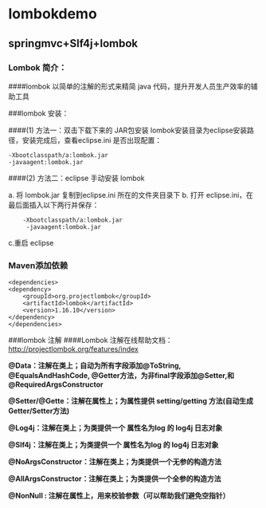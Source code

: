 # lombokdemo
## springmvc+Slf4j+lombok

### Lombok 简介：
####lombok 以简单的注解的形式来精简 java 代码，提升开发人员生产效率的辅助工具

###lombok 安装：

####(1) 方法一：双击下载下来的 JAR包安装 lombok安装目录为eclipse安装路径，安装完成后，查看eclipse.ini 是否出现配置：
    
	-Xbootclasspath/a:lombok.jar	
	-javaagent:lombok.jar
		
####(2) 方法二：eclipse 手动安装 lombok

   a. 将 lombok.jar 复制到eclipse.ini 所在的文件夹目录下
   b. 打开 eclipse.ini，在最后面插入以下两行并保存：
    
        -Xbootclasspath/a:lombok.jar
         -javaagent:lombok.jar
         
   c.重启 eclipse
    
### Maven添加依赖

	<dependencies>
    <dependency>
        <groupId>org.projectlombok</groupId>
        <artifactId>lombok</artifactId>
        <version>1.16.10</version>
    </dependency>
	</dependencies>		
###lombok 注解
####Lombok 注解在线帮助文档：http://projectlombok.org/features/index

****@Data：注解在类上；自动为所有字段添加@ToString, @EqualsAndHashCode, @Getter方法，为非final字段添加@Setter,和@RequiredArgsConstructor****

****@Setter/@Gette：注解在属性上；为属性提供 setting/getting 方法(自动生成Getter/Setter方法)****

****@Log4j：注解在类上；为类提供一个 属性名为log 的 log4j 日志对象****

****@Slf4j：注解在类上；为类提供一个 属性名为log 的 log4j 日志对象****

****@NoArgsConstructor：注解在类上；为类提供一个无参的构造方法****

****@AllArgsConstructor：注解在类上；为类提供一个全参的构造方法****

****@NonNull : 注解在属性上，用来校验参数（可以帮助我们避免空指针）****
     